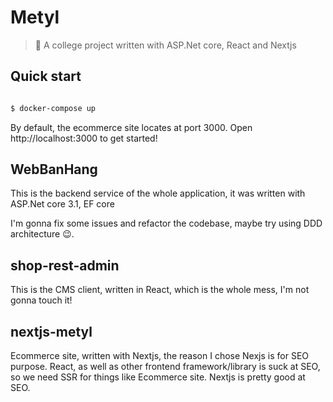 # Metyl

> :rocket: A college project written with ASP.Net core, React and Nextjs

## Quick start

```bash

$ docker-compose up

```

By default, the ecommerce site locates at port 3000. Open http://localhost:3000 to get started!

## WebBanHang

This is the backend service of the whole application, it was written with ASP.Net core 3.1, EF core

I'm gonna fix some issues and refactor the codebase, maybe try using DDD architecture :wink:.

## shop-rest-admin

This is the CMS client, written in React, which is the whole mess, I'm not gonna touch it!

## nextjs-metyl

Ecommerce site, written with Nextjs, the reason I chose Nexjs is for SEO purpose. React, as well as other frontend framework/library is suck at SEO, so we need SSR for things like Ecommerce site. Nextjs is pretty good at SEO.

